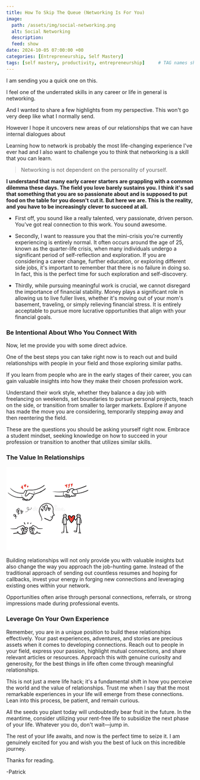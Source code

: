 ```yaml
---
title: How To Skip The Queue (Networking Is For You)
image:
  path: /assets/img/social-networking.png
  alt: Social Networking
  description: 
  feed: show
date: 2024-10-05 07:00:00 +00
categories: [Entrepreneurship, Self Mastery]
tags: [self mastery, productivity, entrepreneurship]     # TAG names should always be lowercase
---
```


I am sending you a quick one on this.

I feel one of the underrated skills in any career or life in general is networking.

And I wanted to share a few highlights from my perspective. This won't go very deep like what I normally send.

However I hope it uncovers new areas of our relationships that we can have internal dialogues about

Learning how to network is probably the most life-changing experience I've ever had and I also want to challenge you to think that networking is a skill that you can learn.

> Networking is not dependent on the personality of yourself.

**I understand that many early career starters are grappling with a common dilemma these days. The field you love barely sustains you. I think it's sad that something that you are so passionate about and is supposed to put food on the table for you doesn't cut it. But here we are. This is the reality, and you have to be increasingly clever to succeed at all.**


- First off, you sound like a really talented, very passionate, driven person. You've got real connection to this work. You sound awesome. 


- Secondly, I want to reassure you that the mini-crisis you're currently experiencing is entirely normal. It often occurs around the age of 25, known as the quarter-life crisis, when many individuals undergo a significant period of self-reflection and exploration. If you are considering a career change, further education, or exploring different side jobs, it's important to remember that there is no failure in doing so. In fact, this is the perfect time for such exploration and self-discovery.


- Thirdly, while pursuing meaningful work is crucial, we cannot disregard the importance of financial stability. Money plays a significant role in allowing us to live fuller lives, whether it's moving out of your mom's basement, traveling, or simply relieving financial stress. It is entirely acceptable to pursue more lucrative opportunities that align with your financial goals.

### Be Intentional About Who You Connect With

Now, let me provide you with some direct advice.

One of the best steps you can take right now is to reach out and build relationships with people in your field and those exploring similar paths.

If you learn from people who are in the early stages of their career, you can gain valuable insights into how they make their chosen profession work.

Understand their work style, whether they balance a day job with freelancing on weekends, set boundaries to pursue personal projects, teach on the side, or transition from smaller to larger markets. Explore if anyone has made the move you are considering, temporarily stepping away and then reentering the field.

These are the questions you should be asking yourself right now. Embrace a student mindset, seeking knowledge on how to succeed in your profession or transition to another that utilizes similar skills.

### The Value In Relationships

![value of relationships](/assets/img/value-of-relationships.png)

Building relationships will not only provide you with valuable insights but also change the way you approach the job-hunting game. Instead of the traditional approach of sending out countless resumes and hoping for callbacks, invest your energy in forging new connections and leveraging existing ones within your network. 


Opportunities often arise through personal connections, referrals, or strong impressions made during professional events.

### Leverage On Your Own Experience

Remember, you are in a unique position to build these relationships effectively. Your past experiences, adventures, and stories are precious assets when it comes to developing connections. Reach out to people in your field, express your passion, highlight mutual connections, and share relevant articles or resources. Approach this with genuine curiosity and generosity, for the best things in life often come through meaningful relationships.


This is not just a mere life hack; it's a fundamental shift in how you perceive the world and the value of relationships. Trust me when I say that the most remarkable experiences in your life will emerge from these connections. Lean into this process, be patient, and remain curious. 


All the seeds you plant today will undoubtedly bear fruit in the future. In the meantime, consider utilizing your rent-free life to subsidize the next phase of your life. Whatever you do, don't wait—jump in. 


The rest of your life awaits, and now is the perfect time to seize it. I am genuinely excited for you and wish you the best of luck on this incredible journey.

Thanks for reading.

 -Patrick 

